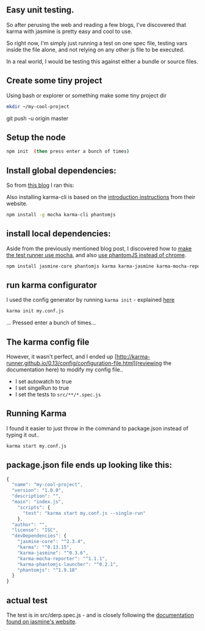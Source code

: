 ## Easy unit testing.

So after perusing the web and reading a few blogs, I've discovered that karma with jasmine is pretty easy and cool to use.

So right now, I'm simply just running a test on one spec file, testing vars inside the file alone, and not relying on any other js file to be executed.

In a real world, I would be testing this against either a bundle or source files.

## Create some tiny project

Using bash or explorer or something make some tiny project dir
```bash
mkdir ~/my-cool-project
```

git push -u origin master
## Setup the node

```bash
npm init  (then press enter a bunch of times)
```

## Install global dependencies:

So from [this blog](http://kroltech.com/2013/11/20/javascript-tdd-with-jasmine-and-karma/) I ran this:

Also installing karma-cli is based on the [introduction instructions](http://karma-runner.github.io/0.13/intro/installation.html) from their website.
```bash
npm install -g mocha karma-cli phantomjs
```
## install local dependencies:

Aside from the previously mentioned blog post, I discovered how to [make the test runner use mocha](https://www.npmjs.com/package/karma-mocha-reporter), and also [use phantomJS instead of chrome](https://github.com/karma-runner/karma-phantomjs-launcher).


```bash
npm install jasmine-core phantomjs karma karma-jasmine karma-mocha-reporter karma-phantomjs-launcher --save-dev
```

## run karma configurator

I used the config generator by running `karma init` - explained [here](http://karma-runner.github.io/0.13/intro/configuration.html)

```bash
karma init my.conf.js
```

... Pressed enter a bunch of times...


## The karma config file

However, it wasn't perfect, and I ended up [http://karma-runner.github.io/0.13/config/configuration-file.html](reviewing the documentation here) to modify my config file..

- I set autowatch to true
- I set singeRun to true
- I set the tests to ``src/**/*.spec.js``

## Running Karma

I found it easier to just throw in the command to package.json instead of typing it out..

```bash
karma start my.conf.js
```


## package.json file ends up looking like this:

```javascript
{
  "name": "my-cool-project",
  "version": "1.0.0",
  "description": "",
  "main": "index.js",
    "scripts": {
      "test": "karma start my.conf.js --single-run"
    },
  "author": "",
  "license": "ISC",
  "devDependencies": {
    "jasmine-core": "^2.3.4",
    "karma": "^0.13.15",
    "karma-jasmine": "^0.3.6",
    "karma-mocha-reporter": "^1.1.1",
    "karma-phantomjs-launcher": "^0.2.1",
    "phantomjs": "^1.9.18"
  }
}

```

## actual test

The test is in src/derp.spec.js - and is closely following the [documentation found on jasmine's website](http://jasmine.github.io/2.3/introduction.html).